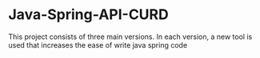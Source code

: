 # Java-Spring-API-CURD
This project consists of three main versions. In each version, a new tool is used that increases the ease of write java spring code
